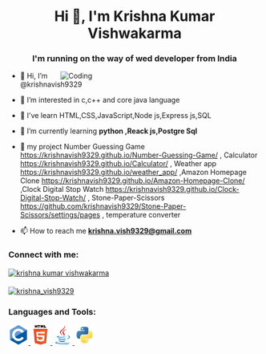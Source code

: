 <h1 align="center">Hi 👋, I'm <a herf="https://krishnavish9329.github.io/OIBSIP-TASK2/"> Krishna Kumar Vishwakarma </a></h1> 
<h3 align="center">I'm running on the way of wed developer from India</h3>

<img align="right" alt="Coding" width="400" src="https://thumbs.gfycat.com/OblongJaggedBluemorphobutterfly-size_restricted.gif">

- 👋 Hi, I’m @krishnavish9329

- 👀 I’m interested in c,c++ and core java language
- 🌱 I've learn HTML,CSS,JavaScript,Node js,Express js,SQL
- 🌱 I’m currently learning **python ,Reack js,Postgre Sql**
- 🌱 my project  Number Guessing Game https://krishnavish9329.github.io/Number-Guessing-Game/ , Calculator https://krishnavish9329.github.io/Calculator/ , Weather app https://krishnavish9329.github.io/weather_app/ ,Amazon Homepage Clone https://krishnavish9329.github.io/Amazon-Homepage-Clone/ ,Clock Digital Stop Watch https://krishnavish9329.github.io/Clock-Digital-Stop-Watch/ , Stone-Paper-Scissors https://github.com/krishnavish9329/Stone-Paper-Scissors/settings/pages , temperature converter



- 📫 How to reach me **krishna.vish9329@gmail.com**

<h3 align="left">Connect with me:</h3>
<p align="left">
<a href="https://linkedin.com/in/krishna-kumar-vishwakarma-0439ab216" target="blank"><img align="center" src="https://raw.githubusercontent.com/rahuldkjain/github-profile-readme-generator/master/src/images/icons/Social/linked-in-alt.svg" alt="krishna kumar vishwakarma" height="30" width="40" /></a>
<br>
<br>
<a href="https://www.hackerrank.com/krishna_vish9329" target="blank"><img align="center" src="https://raw.githubusercontent.com/rahuldkjain/github-profile-readme-generator/master/src/images/icons/Social/hackerrank.svg" alt="krishna_vish9329" height="30" width="40" /></a>
</p>

<h3 align="left">Languages and Tools:</h3>
<p align="left"> <a href="https://www.cprogramming.com/" target="_blank" rel="noreferrer"> <img src="https://raw.githubusercontent.com/devicons/devicon/master/icons/c/c-original.svg" alt="c" width="40" height="40"/> </a> <a href="https://www.w3.org/html/" target="_blank" rel="noreferrer"> <img src="https://raw.githubusercontent.com/devicons/devicon/master/icons/html5/html5-original-wordmark.svg" alt="html5" width="40" height="40"/> </a> <a href="https://www.java.com" target="_blank" rel="noreferrer"> <img src="https://raw.githubusercontent.com/devicons/devicon/master/icons/java/java-original.svg" alt="java" width="40" height="40"/> </a> <a href="https://www.python.org" target="_blank" rel="noreferrer"> <img src="https://raw.githubusercontent.com/devicons/devicon/master/icons/python/python-original.svg" alt="python" width="40" height="40"/> </a> </p>

